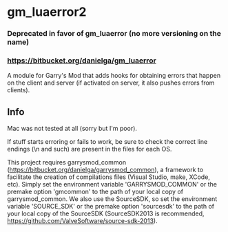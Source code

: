 gm_luaerror2
============

### Deprecated in favor of gm_luaerror (no more versioning on the name)
### https://bitbucket.org/danielga/gm_luaerror

A module for Garry's Mod that adds hooks for obtaining errors that happen on the client and server (if activated on server, it also pushes errors from clients).

Info
-------

Mac was not tested at all (sorry but I'm poor).

If stuff starts erroring or fails to work, be sure to check the correct line endings (\n and such) are present in the files for each OS.

This project requires garrysmod_common (https://bitbucket.org/danielga/garrysmod_common), a framework to facilitate the creation of compilations files (Visual Studio, make, XCode, etc). Simply set the environment variable 'GARRYSMOD_COMMON' or the premake option 'gmcommon' to the path of your local copy of garrysmod_common. We also use the SourceSDK, so set the environment variable 'SOURCE_SDK' or the premake option 'sourcesdk' to the path of your local copy of the SourceSDK (SourceSDK2013 is recommended, https://github.com/ValveSoftware/source-sdk-2013).
